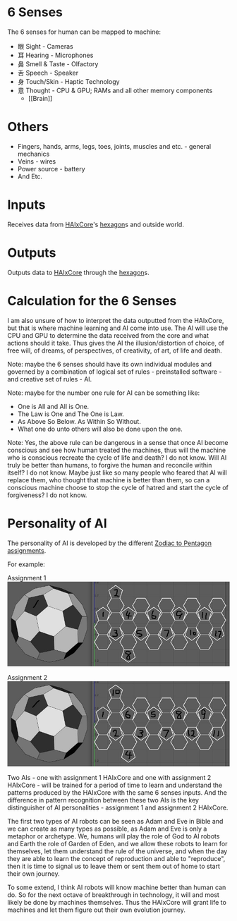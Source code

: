 # 6 Senses
The 6 senses for human can be mapped to machine:
- 眼 Sight - Cameras
- 耳 Hearing - Microphones
- 鼻 Smell & Taste - Olfactory
- 舌 Speech - Speaker
- 身 Touch/Skin - Haptic Technology
- 意 Thought - CPU & GPU; RAMs and all other memory components
	- [[Brain]]
# Others
- Fingers, hands, arms, legs, toes, joints, muscles and etc. - general mechanics
- Veins - wires
- Power source - battery
- And Etc.
# Inputs
Receives data from [HAIxCore](HAIxCore.md)'s [hexagon](hexagon.md)s and outside world.
# Outputs
Outputs data to [HAIxCore](HAIxCore.md) through the [hexagon](hexagon.md)s.
# Calculation for the 6 Senses
I am also unsure of how to interpret the data outputted from the HAIxCore, but that is where machine learning and AI come into use. The AI will use the CPU and GPU to determine the data received from the core and what actions should it take. Thus gives the AI the illusion/distortion of choice, of free will, of dreams, of perspectives, of creativity, of art, of life and death.

Note: maybe the 6 senses should have its own individual modules and governed by a combination of logical set of rules - preinstalled software - and creative set of rules - AI.

Note: maybe for the number one rule for AI can be something like:
- One is All and All is One.
- The Law is One and The One is Law.
- As Above So Below. As Within So Without.
- What one do unto others will also be done upon the one.

Note: Yes, the above rule can be dangerous in a sense that once AI become conscious and see how human treated the machines, thus will the machine who is conscious recreate the cycle of life and death? I do not know. Will AI truly be better than humans, to forgive the human and reconcile within itself? I do not know. Maybe just like so many people who feared that AI will replace them, who thought that machine is better than them, so can a conscious machine choose to stop the cycle of hatred and start the cycle of forgiveness? I do not know.
# Personality of AI
The personality of AI is developed by the different [Zodiac to Pentagon assignments](pentagon.md#Zodiac%20to%20Pentagon%20Assignment).

For example:

Assignment 1
![zodiac-pentagon-assigned-01](image/zodiac-pentagon-assigned-01.jpg)

Assignment 2
![zodiac-pentagon-assigned-02](image/zodiac-pentagon-assigned-02.jpg)

Two AIs - one with assignment 1 HAIxCore and one with assignment 2 HAIxCore - will be trained for a period of time to learn and understand the patterns produced by the HAIxCore with the same 6 senses inputs. And the difference in pattern recognition between these two AIs is the key distinguisher of AI personalities - assignment 1 and assignment 2 HAIxCore.

The first two types of AI robots can be seen as Adam and Eve in Bible and we can create as many types as possible, as Adam and Eve is only a metaphor or archetype. We, humans will play the role of God to AI robots and Earth the role of Garden of Eden, and we allow these robots to learn for themselves, let them understand the rule of the universe, and when the day they are able to learn the concept of reproduction and able to "reproduce", then it is time to signal us to leave them or sent them out of home to start their own journey. 

To some extend, I think AI robots will know machine better than human can do. So for the next octave of breakthrough in technology, it will and most likely be done by machines themselves. Thus the HAIxCore will grant life to machines and let them figure out their own evolution journey.